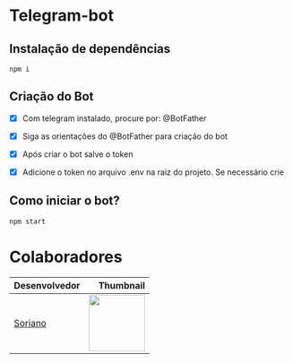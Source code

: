 # Telegram-bot


## Instalação de dependências
```
npm i
```

## Criação do Bot

- [x] Com telegram instalado, procure por: @BotFather
- [x] Siga as orientações do @BotFather para criação do bot
- [x] Após criar o bot salve o token
- [x] Adicione o token no arquivo .env na raiz do projeto. Se necessário crie


## Como iniciar o bot?
```
npm start
```

# Colaboradores

Desenvolvedor | Thumbnail
--------- | ------:
[Soriano](https://github.com/gustavoSoriano) | <img src="https://avatars3.githubusercontent.com/u/20995835?s=460&v=4" width="100"/>